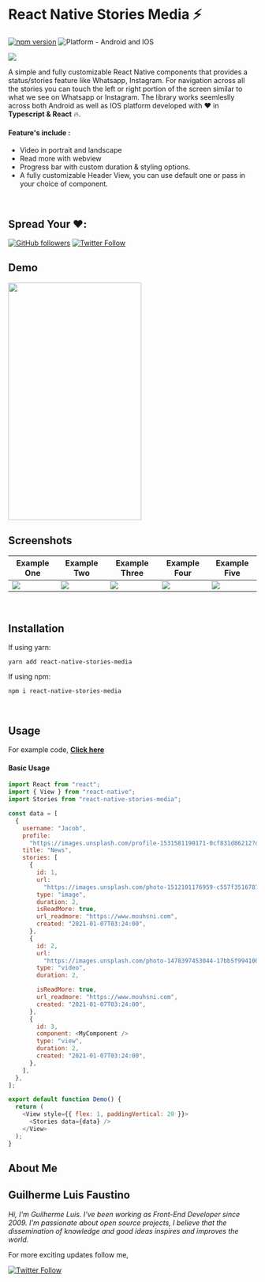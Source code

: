# React Native Stories Media ⚡

[![npm version](https://img.shields.io/npm/v/react-native-stories-media.svg)](https://www.npmjs.com/package/react-native-stories-media)
![Platform - Android and IOS](https://img.shields.io/badge/platform-Android%20%7C%20IOS-green.svg)

![](assets/storybg.jpeg)
<br>

A simple and fully customizable React Native components that provides a status/stories feature like Whatsapp, Instagram. For navigation across all the stories you can touch the left or right portion of the screen similar to what we see on Whatsapp or Instagram. The library works seemleslly across both Android as well as IOS platform developed with ❤️ in <b>Typescript & React</b> 🔥.

#### Feature's include :

- Video in portrait and landscape
- Read more with webview
- Progress bar with custom duration & styling options.
- A fully customizable Header View, you can use default one or pass in your choice of component.

<br>

## Spread Your ❤️:

[![GitHub followers](https://img.shields.io/github/followers/iguilhermeluis.svg?style=social&label=Follow)](https://github.com/iguilhermeluis) [![Twitter Follow](https://img.shields.io/twitter/follow/gldesenvolvedor.svg?style=social)](https://twitter.com/gldesenvolvedor)
<br>

## Demo

 <img src='https://github.com/mouhsnimohamed/react-native-media-story/blob/main/demo/demo.gif?raw=true' height=480 width=270 />

<br>

## Screenshots

| Example One           | Example Two           | Example Three         | Example Four          | Example Five          |
| --------------------- | --------------------- | --------------------- | --------------------- | --------------------- |
| ![](demo/screen0.png) | ![](demo/screen4.png) | ![](demo/screen2.png) | ![](demo/screen5.png) | ![](demo/screen3.png) |

<br>

## Installation

If using yarn:

```
yarn add react-native-stories-media
```

If using npm:

```
npm i react-native-stories-media
```

<br>

## Usage

For example code, <a href='https://github.com/mouhsnimohamed/react-native-media-story/blob/main/demo/index.tsx'><b>Click here</b></a>

#### Basic Usage

```js
import React from "react";
import { View } from "react-native";
import Stories from "react-native-stories-media";

const data = [
  {
    username: "Jacob",
    profile:
      "https://images.unsplash.com/profile-1531581190171-0cf831d86212?dpr=2&auto=format&fit=crop&w=150&h=150&q=60&crop=faces&bg=fff",
    title: "News",
    stories: [
      {
        id: 1,
        url:
          "https://images.unsplash.com/photo-1512101176959-c557f3516787?ixlib=rb-1.2.1&ixid=eyJhcHBfaWQiOjEyMDd9&auto=format&fit=crop&w=800&q=60",
        type: "image",
        duration: 2,
        isReadMore: true,
        url_readmore: "https://www.mouhsni.com",
        created: "2021-01-07T03:24:00",
      },
      {
        id: 2,
        url:
          "https://images.unsplash.com/photo-1478397453044-17bb5f994100?ixlib=rb-1.2.1&ixid=eyJhcHBfaWQiOjEyMDd9&auto=format&fit=crop&w=800&q=60",
        type: "video",
        duration: 2,

        isReadMore: true,
        url_readmore: "https://www.mouhsni.com",
        created: "2021-01-07T03:24:00",
      },
      {
        id: 3,
        component: <MyComponent />
        type: "view",
        duration: 2,
        created: "2021-01-07T03:24:00",
      },
    ],
  },
];

export default function Demo() {
  return (
    <View style={{ flex: 1, paddingVertical: 20 }}>
      <Stories data={data} />
    </View>
  );
}
```

## About Me

## Guilherme Luis Faustino

_Hi, I'm Guilherme Luis. I've been working as Front-End Developer since 2009. I'm passionate about open source projects, I believe that the dissemination of knowledge and good ideas inspires and improves the world._

For more exciting updates follow me,

[![Twitter Follow](https://img.shields.io/twitter/follow/gldesenvolvedor.svg?style=social)](https://twitter.com/gldesenvolvedor)
